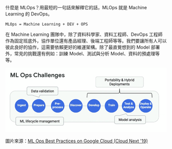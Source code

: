 什麼是 MLOps？用最短的一句話來解釋它的話，MLOps 就是 Machine Learning 的 DevOps。

```
MLOps = Machine Learning + DEV + OPS
```

在 Machine Learning 團隊中，除了資料科學家、資料工程師、DevOps 工程師作為固定班底外，協作單位還有產品經理、後端工程師等等。我們要讓所有人可以彼此良好的協作，這需要依賴更好的維運架構。除了最直覺想到的 Model 部署外，常見的挑戰還有例如：訓練 Model、測試與分析 Model、資料的預處理等等。

![mlops-collenges](https://github.com/alincode/2020-microservices-in-action/raw/master/assets/mlops-collenges.png)

圖片來源：[ML Ops Best Practices on Google Cloud (Cloud Next '19)](https://www.youtube.com/watch?v=20h_RTHEtZI)
